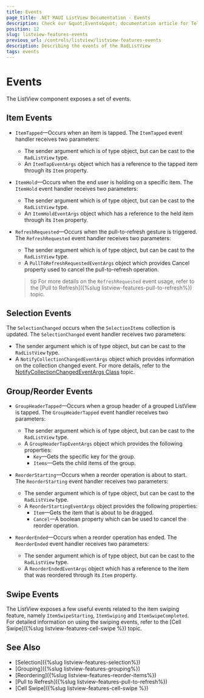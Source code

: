```yaml
---
title: Events
page_title: .NET MAUI ListView Documentation - Events
description: Check our &quot;Events&quot; documentation article for Telerik ListView for .NET MAUI control.
position: 12
slug: listview-features-events
previous_url: /controls/listview/listview-features-events
description: Describing the events of the RadListView
tags: events
---
```


# Events

The ListView component exposes a set of events.

## Item Events

* `ItemTapped`&mdash;Occurs when an item is tapped. The `ItemTapped` event handler receives two parameters:
	* The sender argument which is of type object, but can be cast to the `RadListView` type.
	* An `ItemTapEventArgs` object which has a reference to the tapped item through its `Item` property.

* `ItemHold`&mdash;Occurs when the end user is holding on a specific item. The `ItemHold` event handler receives two parameters:
	* The sender argument which is of type object, but can be cast to the `RadListView` type.
	* An `ItemHoldEventArgs` object which has a reference to the held item through its `Item` property.

* `RefreshRequested`&mdash;Occurs when the pull-to-refresh gesture is triggered. The `RefreshRequested` event handler receives two parameters:
	* The sender argument which is of type object, but can be cast to the `RadListView` type.
	* A `PullToRefreshRequestedEventArgs` object which provides Cancel property used to cancel the pull-to-refresh operation.

	>tip For more details on the `RefreshRequested` event usage, refer to the [Pull to Refresh]({%slug listview-features-pull-to-refresh%}) topic.

## Selection Events

The `SelectionChanged` occurs when the `SelectionItems` collection is updated. The `SelectionChanged` event handler receives two parameters:

* The sender argument which is of type object, but can be cast to the `RadListView` type.
* A `NotifyCollectionChangedEventArgs` object which provides information on the collection changed event. For more details, refer to the [NotifyCollectionChangedEventArgs Class](https://docs.microsoft.com/en-us/dotnet/api/system.collections.specialized.notifycollectionchangedeventargs) topic.

## Group/Reorder Events

* `GroupHeaderTapped`&mdash;Occurs when a group header of a grouped ListView is tapped. The `GroupHeaderTapped` event handler receives two parameters:
	* The sender argument which is of type object, but can be cast to the `RadListView` type.
	* A `GroupHeaderTapEventArgs` object which provides the following properties:
		- `Key`&mdash;Gets the specific key for the group.
		- `Items`&mdash;Gets the child items of the group.

* `ReorderStarting`&mdash;Occurs when a reorder operation is about to start. The `ReorderStarting` event handler receives two parameters:
	* The sender argument which is of type object, but can be cast to the `RadListView` type.
	* A `ReorderStartingEventArgs` object provides the following properties:
		- `Item`&mdash;Gets the item that is about to be dragged.
		- `Cancel`&mdash;A boolean property which can be used to cancel the reorder operation.

* `ReorderEnded`&mdash;Occurs when a reorder operation has ended. The `ReorderEnded` event handler receives two parameters:
	* The sender argument which is of type object, but can be cast to the `RadListView` type.
	* A `ReorderEndedEventArgs` object which has a reference to the item that was reordered through its `Item` property.

## Swipe Events

The ListView exposes a few useful events related to the item swiping feature, namely `ItemSwipeStarting`, `ItemSwiping` and `ItemSwipeCompleted`. For detailed information on using the swiping events, refer to the [Cell Swipe]({%slug listview-features-cell-swipe %}) topic.

## See Also

 - [Selection]({%slug listview-features-selection%})
 - [Grouping]({%slug listview-features-grouping%})
 - [Reordering]({%slug listview-features-reorder-items%})
 - [Pull to Refresh]({%slug listview-features-pull-to-refresh%})
 - [Cell Swipe]({%slug listview-features-cell-swipe %})
